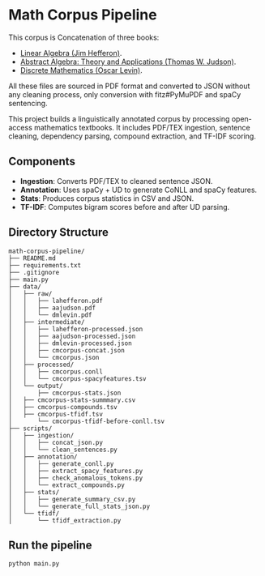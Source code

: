 # Math Corpus Pipeline

This corpus is Concatenation of three books:
* [Linear Algebra (Jim Hefferon)](https://hefferon.net/linearalgebra/). 
* [Abstract Algebra: Theory and Applications (Thomas W. Judson)](https://github.com/twjudson/aata).
* [Discrete Mathematics (Oscar Levin)](https://discrete.openmathbooks.org/pdfs/dmoi4.pdf).

All these files are sourced in PDF format and converted to JSON
without any cleaning process, only conversion with fitz#PyMuPDF and spaCy sentencing.

This project builds a linguistically annotated corpus by processing open-access mathematics textbooks. It includes PDF/TEX ingestion, sentence cleaning, dependency parsing, compound extraction, and TF-IDF scoring.

## Components

- **Ingestion**: Converts PDF/TEX to cleaned sentence JSON.
- **Annotation**: Uses spaCy + UD to generate CoNLL and spaCy features.
- **Stats**: Produces corpus statistics in CSV and JSON.
- **TF-IDF**: Computes bigram scores before and after UD parsing.

## Directory Structure

```
math-corpus-pipeline/
├── README.md
├── requirements.txt
├── .gitignore
├── main.py
├── data/
│   ├── raw/  
│   │   ├── lahefferon.pdf
│   │   ├── aajudson.pdf
│   │   └── dmlevin.pdf            
│   ├── intermediate/
│   │   ├── lahefferon-processed.json
│   │   ├── aajudson-processed.json
│   │   ├── dmlevin-processed.json
│   │   ├── cmcorpus-concat.json
│   │   └── cmcorpus.json        
│   ├── processed/
│   │   ├── cmcorpus.conll
│   │ 	└── cmcorpus-spacyfeatures.tsv  
│   └── output/ 
│       ├── cmcorpus-stats.json
│  	├── cmcorpus-stats-summmary.csv
│  	├── cmcorpus-compounds.tsv
│  	├── cmcorpus-tfidf.tsv
│       └── cmcorpus-tfidf-before-conll.tsv
├── scripts/
│   ├── ingestion/
│   │   ├── concat_json.py
│   │   └── clean_sentences.py
│   ├── annotation/
│   │   ├── generate_conll.py
│   │   ├── extract_spacy_features.py
│   │   ├── check_anomalous_tokens.py
│   │   └── extract_compounds.py
│   ├── stats/
│   │   ├── generate_summary_csv.py
│   │   └── generate_full_stats_json.py
│   └── tfidf/
│       └── tfidf_extraction.py
```
## Run the pipeline

```bash
python main.py
```

